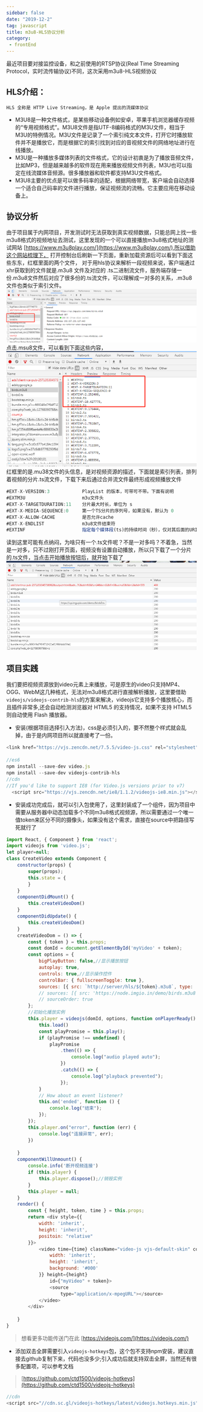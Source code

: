 ```yaml
---
sidebar: false
date: "2019-12-2"
tag: javascript
title: m3u8-HLS协议分析
category: 
 - frontEnd
---
```


最近项目要对接监控设备，和之前使用的RTSP协议(Real Time Streaming Protocol，实时流传输协议)不同，这次采用m3u8-HLS视频协议
 <!-- more -->
## HLS介绍：
`HLS 全称是 HTTP Live Streaming，是 Apple 提出的流媒体协议`
- M3U8是一种文件格式，是某些移动设备例如安卓，苹果手机浏览器缓存视频的“专用视频格式”。M3U8文件是指UTF-8编码格式的M3U文件，相当于M3U的特例情况。M3U文件是记录了一个索引纯文本文件，打开它时播放软件并不是播放它，而是根据它的索引找到对应的音视频文件的网络地址进行在线播放。
- M3U是一种播放多媒体列表的文件格式，它的设计初衷是为了播放音频文件，比如MP3，但是越来越多的软件现在用来播放视频文件列表，M3U也可以指定在线流媒体音频源。很多播放器和软件都支持M3U文件格式。
- M3U8主要的优点是可以做多码率的适配，根据网络带宽，客户端会自动选择一个适合自己码率的文件进行播放，保证视频流的流畅。它主要应用在移动设备上。


## 协议分析
由于项目属于内网项目，开发测试时无法获取到真实视频数据，只能总网上找一些m3u8格式的视频地址去测试，这里发现的一个可以直接播放m3u8格式地址的测试网站
[https://www.m3u8play.com/](https://www.m3u8play.com/),所以借助这个网站梳理下，
打开控制台后刷新一下页面，重新加载资源后可以看到下面这些东东，红框里面的两个文件， 对于用hls协议来解析一段视频来说，客户端通过xhr获取到的文件就是.m3u8 文件及对应的 .ts二进制流文件，服务端存储一份.m3u8文件然后对应了很多份的.ts流文件，可以理解成一对多的关系，.m3u8文件也类似于索引文件。
![Architecture of VuePress](./img/m3u81.png)
点击.msu8文件，可以看到下面这些内容，
![Architecture of VuePress](./img/m3u82.png)
红框里的是.mu38文件的头信息，是对视频资源的描述，下面就是索引列表，排列着视频的分片.ts流文件，下载下来后通过合并流文件最终形成视频播放文件
```js
#EXT-X-VERSION:3            PlayList 的版本，可带可不带。下面有说明
#EXTM3U                     m3u文件头
#EXT-X-TARGETDURATION:11    分片最大时长，单位为 s
#EXT-X-MEDIA-SEQUENCE:0     第一个TS分片的序列号，如果没有，默认为 0
#EXT-X-ALLOW-CACHE          是否允许cache
#EXT-X-ENDLIST              m3u8文件结束符
#EXTINF                     指定每个媒体段(ts)的持续时间（秒），仅对其后面的URI有效
```
读到这里可能有点纳闷，为啥只有一个.ts文件呢？不是一对多吗？不着急，当然是一对多，只不过刚打开页面，视频没有设置自动播放，所以只下载了一个分片的.ts文件，当点击开始播放按钮后，就开始下载了
![Architecture of VuePress](./img/m3u83.png)

## 项目实践
我们要把视频资源放到video元素上来播放，可是原生的video只支持MP4、OGG、WebM这几种格式，无法对m3u8格式进行直接解析播放，这里要借助`videojs/videojs-contrib-hls`的方案来解决，videojs它支持多个播放核心，而且插件非常多,还会自动检测浏览器对 HTML5 的支持情况，如果不支持 HTML5 则自动使用 Flash 播放器。

- 安装(根据项目选择引入方法)，css是必须引入的，要不然整个样式就会乱掉，由于是内网项目所以就直接考了一份。
```js
<link href="https://vjs.zencdn.net/7.5.5/video-js.css" rel="stylesheet" />

//es6
npm install --save-dev video.js
npm install --save-dev videojs-contrib-hls
//cdn
//If you'd like to support IE8 (for Video.js versions prior to v7)
  <script src="https://vjs.zencdn.net/ie8/1.1.2/videojs-ie8.min.js"></script>
```

- 安装成功完成后，就可以引入包使用了，这里封装成了一个组件，因为项目中需要从服务器中动态加载多个不同m3u8格式视频源，所以需要通过一个唯一值token来区分不同的摄像头，如果没有这个需求，直接在source中把路径写死就行了

```js
import React, { Component } from 'react';
import videojs from 'video.js';
let player=null;
class CreateVideo extends Component {
    constructor(props) {
        super(props);
        this.state = {
        }
    }
    componentDidMount() {
        this.createVideoDom()
    }
    componentDidUpdate() {
        this.createVideoDom()
    }
    createVideoDom = () => {
        const { token } = this.props;
        const domId = document.getElementById('myVideo' + token);
        const options = {
            bigPlayButton: false,//显示播放按钮
            autoplay: true,
            controls: true,//显示操作控件
            controlBar: { fullscreenToggle: true },
            sources: [{ src: `http://server/hls/${token}.m3u8`, type: 'application/x-mpegURL' }],
            // sources: [{ src: 'https://node.imgio.in/demo/birds.m3u8', type: 'application/x-mpegURL' }],
            // sourceOrder: true
        };
        //初始化播放实例
        this.player = videojs(domId, options, function onPlayerReady() {
            this.load()
            const playPromise = this.play();
            if (playPromise !== undefined) {
                playPromise
                    .then(() => {
                        console.log("audio played auto");
                    })
                    .catch(() => {
                        console.log("playback prevented");
                    });
            }
            // How about an event listener?
            this.on('ended', function () {
                console.log("结束");
            });
        });
        this.player.on("error", function (err) {
            console.log("连接异常", err);
        })

    }
    componentWillUnmount() {
        console.info('断开视频连接')
        if (this.player) {
            this.player.dispose();//销毁实例
        }
        this.player = null;
    }
    render() {
        const { height, token, time } = this.props;
        return <div style={{
            width: 'inherit',
            height: 'inherit',
            positoin: "relative"
        }}>
            <video time={time} className="video-js vjs-default-skin" controls preload="auto" style={{
                width: 'inherit',
                height: 'inherit',
                background: '#000'
            }} height={height}
                id={"myVideo" + token}>
                <source
                    type="application/x-mpegURL"></source>
            </video>
        </div>

    }
}
```
>想看更多功能传送门在此 [https://videojs.com/](https://videojs.com/)

- 添加双击全屏需要引入`videojs-hotkeys`包，这个包不支持npm安装，建议直接去github复制下来，代码也没多少;引入成功后就支持双击全屏，当然还有很多配置项，可以参考文档
>[https://github.com/ctd1500/videojs-hotkeys](https://github.com/ctd1500/videojs-hotkeys)
```js
//cdn
<script src="//cdn.sc.gl/videojs-hotkeys/latest/videojs.hotkeys.min.js"></script>
```


